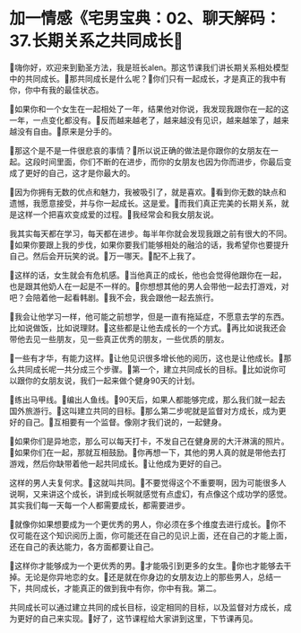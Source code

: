 # 加一情感《宅男宝典：02、聊天解码：37.长期关系之共同成长

🎼嗨你好，欢迎来到勤圣方法，我是班长alen。那这节课我们讲长期关系相处模型中的共同成长。🎼那共同成长是什么呢？🎼你们只有一起成长，才是真正的我中有你，你中有我的最佳状态。

🎼如果你和一个女生在一起相处了一年，结果他对你说，我发现我跟你在一起的这一年，一点变化都没有。🎼反而越来越老了，越来越没有见识，越来越笨了，越来越没有自由。🎼原来是分手的。

🎼那这个是不是一件很悲哀的事情？🎼所以说正确的做法是你跟你的女朋友在一起。这段时间里面，你们不断的在进步，而你的女朋友也因为你而进步，你最后变成了更好的自己，这才是你最大的。

🎼因为你拥有无数的优点和魅力，我被吸引了，就是喜欢。🎼看到你无数的缺点和遗憾，我愿意接受，并与你一起成长。这是爱。🎼而我们真正完美的长期关系，就是这样一个把喜欢变成爱的过程。🎼我经常会和我女朋友说。

我其实每天都在学习，每天都在进步。每半年你就会发现我跟之前有很大的不同。🎼如果你要跟上我的步伐，如果你要我们能够相处的融洽的话，我希望你也要提升自己。然后会开玩笑的说。🎼万一哪天。🎼配不上我了。

🎼这样的话，女生就会有危机感。🎼当他真正的成长，他也会觉得他跟你在一起，也是跟其他奶人在一起是不一样的。🎼你想想其他的男人会带他一起去打游戏，对吧？会陪着他一起看韩剧。🎼我不会，我会跟他一起去旅行。

🎼我会让他学习一样，他可能之前想学，但是一直有拖延症，不愿意去学的东西。比如说做饭，比如说理财。🎼这些都是让他去成长的一个方式。🎼再比如说我还会带他去见一些朋友，见一些真正优秀的朋友，一些优质的朋友。

🎼一些有才华，有能力这样。🎼让他见识很多增长他的阅历，这也是让他成长。🎼那么共同成长呢一共分成三个步骤。🎼第一个，建立共同成长的目标。🎼比如说你可以跟你的女朋友说，我们一起来做个健身90天的计划。

🎼练出马甲线。🎼编出人鱼线。🎼90天后，如果人都能够完成，那么我们就一起去国外旅游行。🎼这叫建立共同的目标。🎼那么第二步呢就是监督对方成长，成为更好的自己。🎼互相要有一个监督。像刚才我们说的，一起健身。

🎼如果你们是异地恋，那么可以每天打卡，不发自己在健身房的大汗淋漓的照片。🎼如果你们在一起，那就互相鼓励。🎼你再想一下，其他的男人真的就是带他去打游戏，然后你缺带着他一起共同成长。🎼让他成为更好的自己。

这样的男人夫复何求。🎼这就叫共同。🎼不要觉得这个不重要啊，因为可能很多人说啊，又来讲这个成长，讲到成长啊就感觉有点虚幻，有点像这个成功学的感觉。其实我们每一天每一个人都需要成长，都需要进步。

🎼就像你如果想要成为一个更优秀的男人，你必须在多个维度去进行成长。🎼你不仅可能在这个知识阅历上面，你可能还在自己的见识上面，还在自己的才能上面，还在自己的表达能力，各方面都要让自己。

🎼这样你才能够成为一个更优秀的男。🎼才能吸引到更多的女生。🎼你也才能够去干掉。无论是你异地恋的女。🎼还是就在你身边的女朋友边上的那些男人，总结一下，共同成长，才能真正的做到我中有你，你中有我。第二。

共同成长可以通过建立共同的成长目标，设定相同的目标，以及监督对方成长，成为更好的自己来实现。🎼好了，这节课程给大家讲到这里，下节课再见。

